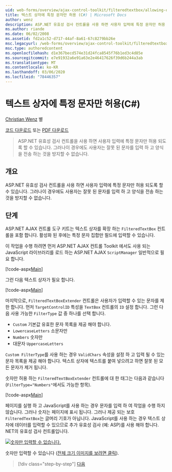 ```yaml
---
uid: web-forms/overview/ajax-control-toolkit/filteredtextbox/allowing-only-certain-characters-in-a-text-box-cs
title: 텍스트 상자에 특정 문자만 허용 (C#) | Microsoft Docs
author: wenz
description: ASP.NET 유효성 검사 컨트롤을 사용 하면 사용자 입력에 특정 문자만 허용 되도록 할 수 있습니다. 그러나이 경우 사용자가 잘못 된 형식을 입력 하는 것을 방지할 수 없습니다.
ms.author: riande
ms.date: 06/02/2008
ms.assetid: fd2a1c52-d717-44af-8a61-67c8279bb26e
msc.legacyurl: /web-forms/overview/ajax-control-toolkit/filteredtextbox/allowing-only-certain-characters-in-a-text-box-cs
msc.type: authoredcontent
ms.openlocfilehash: d1e367becd574e31d24fca8545f76b1ed3c4d85e
ms.sourcegitcommit: e7e91932a6e91a63e2e46417626f39d6b244a3ab
ms.translationtype: MT
ms.contentlocale: ko-KR
ms.lasthandoff: 03/06/2020
ms.locfileid: "78446357"
---
```

# <a name="allowing-only-certain-characters-in-a-text-box-c"></a>텍스트 상자에 특정 문자만 허용(C#)

[Christian Wenz](https://github.com/wenz) 별

[코드 다운로드](https://download.microsoft.com/download/4/c/2/4c2def7a-0d23-4055-91f9-1f18504167d7/FilteredTextBox0.cs.zip) 또는 [PDF 다운로드](https://download.microsoft.com/download/b/6/a/b6ae89ee-df69-4c87-9bfb-ad1eb2b23373/filteredtextbox0CS.pdf)

> ASP.NET 유효성 검사 컨트롤을 사용 하면 사용자 입력에 특정 문자만 허용 되도록 할 수 있습니다. 그러나이 경우에도 사용자는 잘못 된 문자를 입력 하 고 양식을 전송 하는 것을 방지할 수 없습니다.

## <a name="overview"></a>개요

ASP.NET 유효성 검사 컨트롤을 사용 하면 사용자 입력에 특정 문자만 허용 되도록 할 수 있습니다. 그러나이 경우에도 사용자는 잘못 된 문자를 입력 하 고 양식을 전송 하는 것을 방지할 수 없습니다.

## <a name="steps"></a>단계

ASP.NET AJAX 컨트롤 도구 키트는 텍스트 상자를 확장 하는 `FilteredTextBox` 컨트롤을 포함 합니다. 활성화 된 후에는 특정 문자 집합만 필드에 입력할 수 있습니다.

이 작업을 수행 하려면 먼저 ASP.NET AJAX 컨트롤 Toolkit 에서도 사용 되는 JavaScript 라이브러리를 로드 하는 ASP.NET AJAX `ScriptManager` 일반적으로 필요 합니다.

[!code-aspx[Main](allowing-only-certain-characters-in-a-text-box-cs/samples/sample1.aspx)]

그런 다음 텍스트 상자가 필요 합니다.

[!code-aspx[Main](allowing-only-certain-characters-in-a-text-box-cs/samples/sample2.aspx)]

마지막으로, `FilteredTextBoxExtender` 컨트롤은 사용자가 입력할 수 있는 문자를 제한 합니다. 먼저 `TargetControlID` 특성을 `TextBox` 컨트롤의 `ID` 설정 합니다. 그런 다음 사용 가능한 `FilterType` 값 중 하나를 선택 합니다.

- `Custom` 기본값 유효한 문자 목록을 제공 해야 합니다.
- `LowercaseLetters` 소문자만
- `Numbers` 숫자만
- 대문자 `UppercaseLetters`

`Custom FilterType`를 사용 하는 경우 `ValidChars` 속성을 설정 하 고 입력 될 수 있는 문자 목록을 제공 해야 합니다. 텍스트 상자에 텍스트를 붙여 넣으려고 하면 잘못 된 모든 문자가 제거 됩니다.

숫자만 허용 하는 `FilteredTextBoxExtender` 컨트롤에 대 한 태그는 다음과 같습니다 (`FilterType="Numbers"`에서도 가능한 항목).

[!code-aspx[Main](allowing-only-certain-characters-in-a-text-box-cs/samples/sample3.aspx)]

페이지를 실행 하 고 JavaScript를 사용 하는 경우 문자를 입력 하 여 작업을 수행 하지 않습니다. 그러나 숫자는 페이지에 표시 됩니다. 그러나 제공 되는 보호 `FilteredTextBox`는 글머리 기호가 아닙니다. JavaScript를 사용 하는 경우 텍스트 상자에 데이터를 입력할 수 있으므로 추가 유효성 검사 (예: ASP)를 사용 해야 합니다. NET의 유효성 검사 컨트롤입니다.

[![숫자만 입력할 수 있습니다.](allowing-only-certain-characters-in-a-text-box-cs/_static/image2.png)](allowing-only-certain-characters-in-a-text-box-cs/_static/image1.png)

숫자만 입력할 수 있습니다 ([전체 크기 이미지를 보려면 클릭](allowing-only-certain-characters-in-a-text-box-cs/_static/image3.png)).

> [!div class="step-by-step"]
> [다음](allowing-only-certain-characters-in-a-text-box-vb.md)
